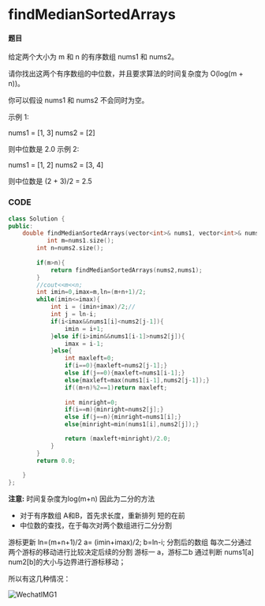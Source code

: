 # findMedianSortedArrays


#### 题目

给定两个大小为 m 和 n 的有序数组 nums1 和 nums2。

请你找出这两个有序数组的中位数，并且要求算法的时间复杂度为 O(log(m + n))。

你可以假设 nums1 和 nums2 不会同时为空。

示例 1:

nums1 = [1, 3]
nums2 = [2]

则中位数是 2.0
示例 2:

nums1 = [1, 2]
nums2 = [3, 4]

则中位数是 (2 + 3)/2 = 2.5



### CODE
```c++
class Solution {
public:
    double findMedianSortedArrays(vector<int>& nums1, vector<int>& nums2){
           int m=nums1.size();
        int n=nums2.size();
       
        if(m>n){
            return findMedianSortedArrays(nums2,nums1);
        }
        //cout<<m<<n;
        int imin=0,imax=m,ln=(m+n+1)/2;
        while(imin<=imax){
            int i = (imin+imax)/2;//
            int j = ln-i;
            if(i<imax&&nums1[i]<nums2[j-1]){
                imin = i+1;
            }else if(i>imin&&nums1[i-1]>nums2[j]){
                imax = i-1;
            }else{
                int maxleft=0;
                if(i==0){maxleft=nums2[j-1];}
                else if(j==0){maxleft=nums1[i-1];}
                else{maxleft=max(nums1[i-1],nums2[j-1]);}
                if((m+n)%2==1)return maxleft;
                
                int minright=0;
                if(i==m){minright=nums2[j];}
                else if(j==n){minright=nums1[i];}
                else{minright=min(nums1[i],nums2[j]);}

                return (maxleft+minright)/2.0;
            }
        }
        return 0.0;
        
    }
};

```

**注意:** 时间复杂度为log(m+n) 因此为二分的方法

* 对于有序数组 A和B，首先求长度，重新排列  短的在前
* 中位数的查找，在于每次对两个数组进行二分分割

游标更新 
ln=(m+n+1)/2
a= (imin+imax)/2; b=ln-i;
分割后的数组 每次二分通过两个游标的移动进行比较决定后续的分割
游标一 a，游标二b
通过判断 nums1[a]  num2[b]的大小与边界进行游标移动；

所以有这几种情况：

![WechatIMG1](https://tva1.sinaimg.cn/large/00831rSTly1gcfs1chx21j31430u0myv.jpg)


